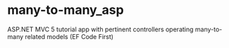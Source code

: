 # many-to-many_asp
ASP.NET MVC 5 tutorial app with pertinent controllers operating many-to-many related models (EF Code First)

